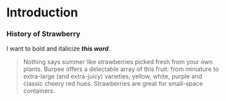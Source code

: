 
# Introduction

### History of Strawberry

I want to bold and italicize ***this word***.

>Nothing says summer like strawberries picked fresh from your own plants. Burpee offers a delectable array of this fruit: from miniature to extra-large (and extra-juicy) varieties; yellow, white, purple and classic cheery red hues. Strawberries are great for small-space containers.


